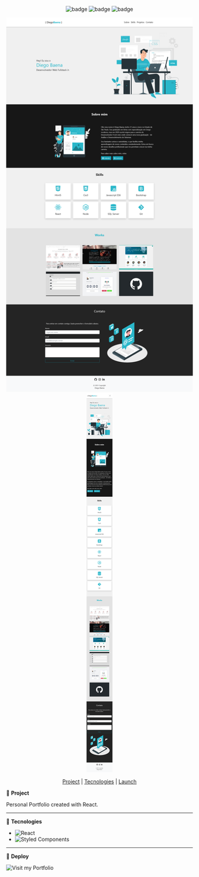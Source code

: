 <div align="center">

![badge](https://badgen.net/badge/languages/3/:color?)
 ![badge](https://badgen.net/badge/made_by/diegobaena89/:color?) 
 ![badge](https://badgen.net/github/license/micromatch/micromatch) 


![portfolio](https://raw.githubusercontent.com/diegobaena89/portfolio/main/img1.png)
![portfolioMobile](https://raw.githubusercontent.com/diegobaena89/portfolio/main/img2.png)

[Project](#project) | [Tecnologies](#tecnologies) | [Launch](#launch)


</div>


📝 <a id="project"> **Project** </a>

Personal Portfolio created with React.

---

🚀 <a id="tecnologies"> **Tecnologies** </a>

- ![React](https://reactjs.org/)
- ![Styled Components](https://styled-components.com/)

---

📂 <a id="launch"> **Deploy** </a>

![Visit my Portfolio](https://portfolio-gray-ten-52.vercel.app/#about)
